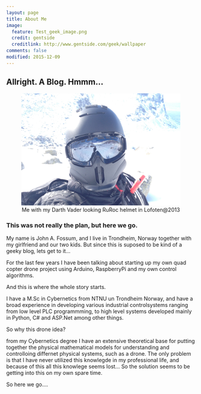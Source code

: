 ```yaml
---
layout: page
title: About Me
image:
  feature: Test_geek_image.png
  credit: gentside
  creditlink: http://www.gentside.com/geek/wallpaper
comments: false
modified: 2015-12-09
---
```


## Allright. A Blog. Hmmm...

<figure>
	<img src="/images/RuRoc-Lofoten.JPG" alt="">
	<center><figcaption>Me with my Darth Vader looking RuRoc helmet in Lofoten@2013</figcaption></center>
</figure>

### This was not really the plan, but here we go.

My name is John A. Fossum, and I live in Trondheim, Norway together with
my girlfriend and our two kids. But since this is suposed to be kind of a geeky blog, lets get to it...

For the last few years I have been talking about
starting up my own quad copter drone project using Arduino, RaspberryPi and my own control algorithms.

And this is where the whole story starts.

I have a M.Sc in Cybernetics from NTNU un Trondheim Norway, and have a broad experience in developing
various industrial controlsystems ranging from low level PLC programmming, to high level systems developed
mainly in Python, C# and ASP.Net among other things.

So why this drone idea?

from my Cybernetics degree I have an extensive theoretical base for putting together the physical mathematical
models for understanding and controlloing differnet physical systems, such as a drone.
The only problem is that I have never utilized this knowlegde in my professional life, and because of this
all this knowlege seems lost... So the solution seems to be getting into this on my own spare time.

So here we go....

